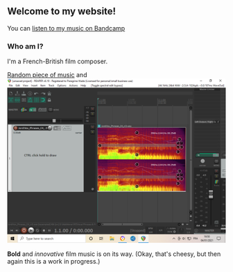 ## Welcome to my website!

You can [listen to my music on Bandcamp](https://peregrinewade.bandcamp.com/) 

### Who am I?

I'm a French-British film composer.

[Random piece of music](peregrine-film-music.github.io\vacuumtap_and_piano.wav) and ![Image](more_spectral_editing.PNG)


**Bold** and _innovative_ film music is on its way. (Okay, that's cheesy, but then again this is a work in progress.)

